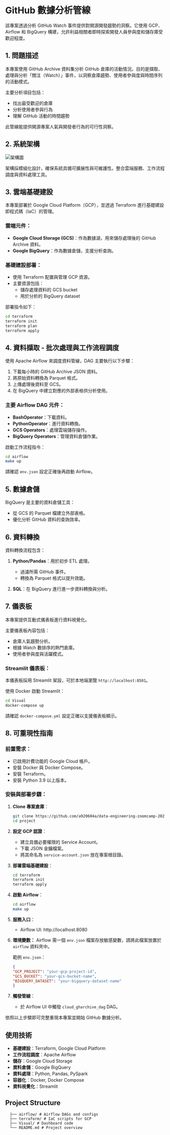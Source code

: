 # GitHub 數據分析管線

該專案透過分析 GitHub Watch 事件提供對開源開發趨勢的洞察。它使用 GCP、Airflow 和 BigQuery 構建，允許利益相關者即時探索開發人員參與度和儲存庫受歡迎程度。

## 1. 問題描述

本專案使用 GitHub Archive 資料集分析 GitHub 倉庫的活動情況。目的是擷取、處理與分析「關注（Watch）」事件，以洞察倉庫趨勢、使用者參與度與時間序列的活動模式。

主要分析項目包括：
- 找出最受歡迎的倉庫
- 分析使用者參與行為
- 理解 GitHub 活動的時間趨勢

此管線能提供開源專案人氣與開發者行為的可行性洞察。

## 2. 系統架構

![架構圖](architecture-diagram.svg)

架構採模組化設計，確保系統具備可擴展性與可維護性。整合雲端服務、工作流程調度與資料處理工具。

## 3. 雲端基礎建設

本專案部署於 Google Cloud Platform（GCP），並透過 Terraform 進行基礎建設即程式碼（IaC）的管理。

### 雲端元件：
- **Google Cloud Storage (GCS)**：作為數據湖，用來儲存處理後的 GitHub Archive 資料。
- **Google BigQuery**：作為數據倉儲，支援分析查詢。

### 基礎建設部署：
- 使用 Terraform 配置與管理 GCP 資源。
- 主要資源包括：
  - 儲存處理資料的 GCS bucket
  - 用於分析的 BigQuery dataset

部署指令如下：
```bash
cd terraform
terraform init
terraform plan
terraform apply
```

## 4. 資料擷取 - 批次處理與工作流程調度

使用 Apache Airflow 來調度資料管線，DAG 主要執行以下步驟：

1. 下載每小時的 GitHub Archive JSON 資料。
2. 將原始資料轉換為 Parquet 格式。
3. 上傳處理後資料至 GCS。
4. 在 BigQuery 中建立對應的外部表格供分析使用。

### 主要 Airflow DAG 元件：
- **BashOperator**：下載資料。
- **PythonOperator**：進行資料轉換。
- **GCS Operators**：處理雲端儲存操作。
- **BigQuery Operators**：管理資料倉儲作業。

啟動工作流程指令：
```bash
cd airflow
make up
```
請確認 `env.json` 設定正確後再啟動 Airflow。

## 5. 數據倉儲

BigQuery 是主要的資料倉儲工具：
- 從 GCS 的 Parquet 檔建立外部表格。
- 優化分析 GitHub 資料的查詢效率。

## 6. 資料轉換

資料轉換流程包含：

1. **Python/Pandas**：用於初步 ETL 處理。
   - 過濾所需 GitHub 事件。
   - 轉換為 Parquet 格式以提升效能。

2. **SQL**：在 BigQuery 進行進一步資料轉換與分析。

## 7. 儀表板

本專案提供互動式儀表板進行資料視覺化。

主要儀表板內容包括：
- 倉庫人氣趨勢分析。
- 根據 Watch 數排序的熱門倉庫。
- 使用者參與度與活躍模式。

### Streamlit 儀表板：
本儀表板採用 Streamlit 架設，可於本地端瀏覽 `http://localhost:8501`。

使用 Docker 啟動 Streamlit：
```bash
cd Visual
docker-compose up
```

請確認 `docker-compose.yml` 設定正確以支援儀表板顯示。

## 8. 可重現性指南

### 前置需求：
- 已啟用計費功能的 Google Cloud 帳戶。
- 安裝 Docker 與 Docker Compose。
- 安裝 Terraform。
- 安裝 Python 3.9 以上版本。

### 安裝與部署步驟：

1. **Clone 專案倉庫**：
   ```bash
   git clone https://github.com/a920604a/data-engineering-zoomcamp-2025.git
   cd project
   ```

2. **設定 GCP 認證**：
   - 建立具備必要權限的 Service Account。
   - 下載 JSON 金鑰檔案。
   - 將其命名為 `service-account.json` 放在專案根目錄。

3. **部署雲端基礎建設**：
   ```bash
   cd terraform
   terraform init
   terraform apply
   ```

4. **啟動 Airflow**：
   ```bash
   cd airflow
   make up
   ```

5. **服務入口**：
   - Airflow UI: http://localhost:8080

6. **環境變數：**
Airflow 需一個 `env.json` 檔案存放敏感變數，請將此檔案放置於 `airflow` 資料夾中。

   範例 `env.json`：
   ```json
   {
   "GCP_PROJECT": "your-gcp-project-id",
   "GCS_BUCKET": "your-gcs-bucket-name",
   "BIGQUERY_DATASET": "your-bigquery-dataset-name"
   }
   ```
7. **觸發管線**：
   - 於 Airflow UI 中觸發 `cloud_gharchive_dag` DAG。

依照以上步驟即可完整重現本專案並開始 GitHub 數據分析。

## 使用技術

- **基礎建設**：Terraform, Google Cloud Platform
- **工作流程調度**：Apache Airflow
- **儲存**：Google Cloud Storage
- **資料倉儲**：Google BigQuery
- **資料處理**：Python, Pandas, PySpark
- **容器化**：Docker, Docker Compose
- **資料視覺化**：Streamlit

## Project Structure
```
  ├── airflow/ # Airflow DAGs and configs 
  ├── terraform/ # IaC scripts for GCP 
  ├── Visual/ # Dashboard code 
  └── README.md # Project overview
```